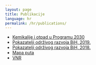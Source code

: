```yaml
---
layout: page
title: Publikacije
language: hr
permalink: /hr/publications/
---
```


<div>
    <ul class="publications">
        <li><a href="http://bhas.gov.ba/data/Publikacije/Metodologije/ENV_00_2020_MD_0_HR.pdf" target="_blank">Kemikalije i otpad u Programu 2030</a> </li>
        <li><a href="http://www.bhas.gov.ba/data/Publikacije/Bilteni/2021/SDG_00_2019_TB_0_HR.pdf" target="_blank">Pokazatelji održivog razvoja BiH, 2019.</a></li>
        <li><a href="http://bhas.gov.ba/data/Publikacije/Bilteni/2019/SDG_00_2018_TB_0_HR.pdf" target="_blank">Pokazatelji održivog razvoja BiH, 2018.</a> </li>
        <li><a href="http://bhas.gov.ba/data/Publikacije/Metodologije/SDG_00_2020_MD_0_HR.pdf" target="_blank">Mapa puta</a> </li>
        <li><a href="http://bhas.gov.ba/data/Publikacije/Metodologije/SDG_00_2019_MD_0_BS.pdf" target="_blank">VNR</a> </li>
    </ul>
</div>
